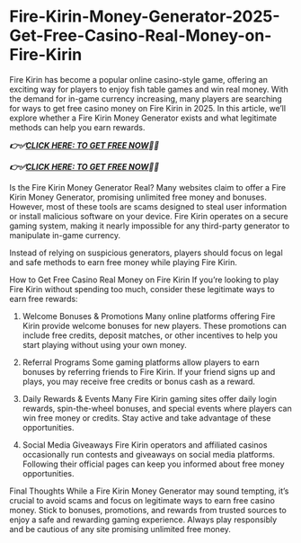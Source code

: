 # Fire-Kirin-Money-Generator-2025-Get-Free-Casino-Real-Money-on-Fire-Kirin
Fire Kirin has become a popular online casino-style game, offering an exciting way for players to enjoy fish table games and win real money. With the demand for in-game currency increasing, many players are searching for ways to get free casino money on Fire Kirin in 2025. In this article, we’ll explore whether a Fire Kirin Money Generator exists and what legitimate methods can help you earn rewards.

***👉✅[CLICK HERE: TO GET FREE NOW](https://btadeal.com/fi1r5kr/)🔶🔷***

***👉✅[CLICK HERE: TO GET FREE NOW](https://btadeal.com/fi1r5kr/)🔶🔷***


Is the Fire Kirin Money Generator Real?
Many websites claim to offer a Fire Kirin Money Generator, promising unlimited free money and bonuses. However, most of these tools are scams designed to steal user information or install malicious software on your device. Fire Kirin operates on a secure gaming system, making it nearly impossible for any third-party generator to manipulate in-game currency.

Instead of relying on suspicious generators, players should focus on legal and safe methods to earn free money while playing Fire Kirin.

How to Get Free Casino Real Money on Fire Kirin
If you’re looking to play Fire Kirin without spending too much, consider these legitimate ways to earn free rewards:

1. Welcome Bonuses & Promotions
Many online platforms offering Fire Kirin provide welcome bonuses for new players. These promotions can include free credits, deposit matches, or other incentives to help you start playing without using your own money.

2. Referral Programs
Some gaming platforms allow players to earn bonuses by referring friends to Fire Kirin. If your friend signs up and plays, you may receive free credits or bonus cash as a reward.

3. Daily Rewards & Events
Many Fire Kirin gaming sites offer daily login rewards, spin-the-wheel bonuses, and special events where players can win free money or credits. Stay active and take advantage of these opportunities.

4. Social Media Giveaways
Fire Kirin operators and affiliated casinos occasionally run contests and giveaways on social media platforms. Following their official pages can keep you informed about free money opportunities.

Final Thoughts
While a Fire Kirin Money Generator may sound tempting, it’s crucial to avoid scams and focus on legitimate ways to earn free casino money. Stick to bonuses, promotions, and rewards from trusted sources to enjoy a safe and rewarding gaming experience. Always play responsibly and be cautious of any site promising unlimited free money.

